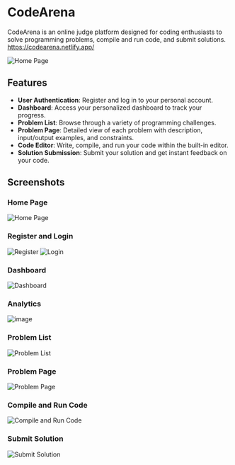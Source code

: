 

# CodeArena

CodeArena is an online judge platform designed for coding enthusiasts to solve programming problems, compile and run code, and submit solutions.
https://codearena.netlify.app/

![Home Page](https://github.com/s-sweta/Online_Judge/assets/121677567/bddbcbb3-0e4a-4f0f-89ac-919b814a144d)



## Features

- **User Authentication**: Register and log in to your personal account.
- **Dashboard**: Access your personalized dashboard to track your progress.
- **Problem List**: Browse through a variety of programming challenges.
- **Problem Page**: Detailed view of each problem with description, input/output examples, and constraints.
- **Code Editor**: Write, compile, and run your code within the built-in editor.
- **Solution Submission**: Submit your solution and get instant feedback on your code.

## Screenshots

### Home Page

![Home Page](https://github.com/s-sweta/Online_Judge/assets/121677567/bddbcbb3-0e4a-4f0f-89ac-919b814a144d)

### Register and Login

![Register](https://github.com/s-sweta/Online_Judge/assets/121677567/56638183-d857-443e-acf9-afa62fa9fb05)
![Login](https://github.com/s-sweta/Online_Judge/assets/121677567/d6d80739-bd85-49fd-88ce-da8a298f3a85)

### Dashboard

![Dashboard](https://github.com/s-sweta/Online_Judge/assets/121677567/15fb5488-0011-4bdd-911f-08fd9b31c1ee)

### Analytics

![image](https://github.com/s-sweta/Online_Judge/assets/121677567/e3b17d92-103b-402c-9cef-8526587851ad)


### Problem List

![Problem List](https://github.com/s-sweta/Online_Judge/assets/121677567/7b16ac97-2d9f-4d44-9457-b741cd602db3)

### Problem Page

![Problem Page](https://github.com/s-sweta/Online_Judge/assets/121677567/562c262d-9d6f-4fd4-881d-447fd8c59c97)

### Compile and Run Code

![Compile and Run Code](https://github.com/s-sweta/Online_Judge/assets/121677567/81f7e8a1-a734-451a-af41-fec29a8ca4bb)

### Submit Solution

![Submit Solution](https://github.com/s-sweta/Online_Judge/assets/121677567/6783c0fa-2fb9-4d4c-84d8-67f6851c4821)




